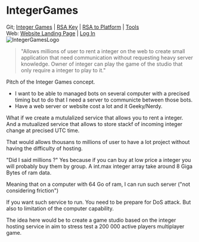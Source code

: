# IntegerGames
Git; [Integer Games](https://github.com/EloiStree/IntegerGames) | [RSA Key](https://github.com/EloiStree/IntegerGamesPublicKey) | [RSA to Platform](https://github.com/EloiStree/IntegerGames) | [Tools](https://github.com/EloiStree/IntegerGamesTools)    
Web: [Website Landing Page](https://integergames.be) | [Log In](https://www.tipeeestream.com/integergames/)  
![IntegerGamesLogo](https://github.com/EloiStree/IntegerGames/assets/20149493/750d4a9c-ffb3-47e3-b6a9-db1ca6d295e7)

> "Allows millions of user to rent a integer on the web to create small application that need communication without requesting heavy server knowledge. Owner of integer can play the game of the studio that only require a integer to play to it."

Pitch of the Integer Games concept.

- I want to be able to managed bots on several computer with a precised timing but to do that I need a server to communicte between those bots.
- Have a web server or website cost a lot and it Geeky/Nerdy.

What if we create a mutulalized service that allows you to rent a integer. 
And a mutualized service that allows to store stackf of incoming integer change at precised UTC time.

That would allows thousans to millions of user to have a Iot project without having the difficulty of hosting.

"Did I said millions ?" Yes because if you can buy at low price a integer you will probably buy them by group.
A int.max integer array take around 8 Giga Bytes of ram data.

Meaning that on a computer with 64 Go of ram, I can run such server ("not considering friction")


If you want such service to run. You need to be prepare for DoS attack.
But also to limitation of the computer capability.

The idea here would be to create a game studio based on the integer hosting service in aim to stress test a 200 000 active players multiplayer game.



